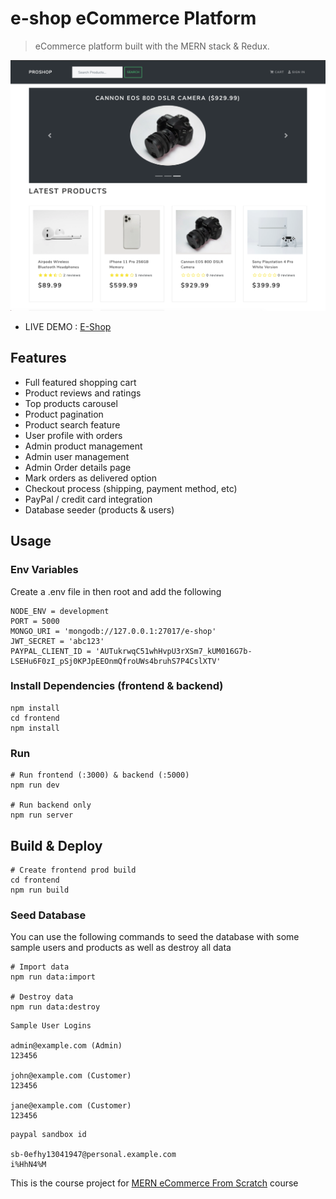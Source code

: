 # e-shop eCommerce Platform

> eCommerce platform built with the MERN stack & Redux.

![screenshot](https://github.com/zintesar/e-shop-mern/blob/master/uploads/Screen%20Shot%202020-09-29%20at%205.50.52%20PM.png)

- LIVE DEMO : [E-Shop](https://zint-eshop.herokuapp.com)

## Features

- Full featured shopping cart
- Product reviews and ratings
- Top products carousel
- Product pagination
- Product search feature
- User profile with orders
- Admin product management
- Admin user management
- Admin Order details page
- Mark orders as delivered option
- Checkout process (shipping, payment method, etc)
- PayPal / credit card integration
- Database seeder (products & users)

## Usage

### Env Variables

Create a .env file in then root and add the following

```
NODE_ENV = development
PORT = 5000
MONGO_URI = 'mongodb://127.0.0.1:27017/e-shop'
JWT_SECRET = 'abc123'
PAYPAL_CLIENT_ID = 'AUTukrwqC51whHvpU3rXSm7_kUM016G7b-LSEHu6F0zI_pSj0KPJpEEOnmQfroUWs4bruhS7P4CslXTV'
```

### Install Dependencies (frontend & backend)

```
npm install
cd frontend
npm install
```

### Run

```
# Run frontend (:3000) & backend (:5000)
npm run dev

# Run backend only
npm run server
```

## Build & Deploy

```
# Create frontend prod build
cd frontend
npm run build
```

### Seed Database

You can use the following commands to seed the database with some sample users and products as well as destroy all data

```
# Import data
npm run data:import

# Destroy data
npm run data:destroy
```

```
Sample User Logins

admin@example.com (Admin)
123456

john@example.com (Customer)
123456

jane@example.com (Customer)
123456
```

```
paypal sandbox id

sb-0efhy13041947@personal.example.com
i%HhN4%M

```

This is the course project for [MERN eCommerce From Scratch](https://www.udemy.com/course/mern-ecommerce) course
